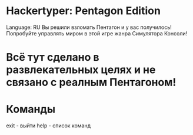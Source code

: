 # Hackertyper: Pentagon Edition
Language: RU
Вы решили взломать Пентагон и у вас получилось! Попробуйте управлять миром в этой игре жанра Симулятора Консоли!
# Всё тут сделано в развлекательных целях и не связано с реалным Пентагоном!
# Команды
exit - выйти
help - список команд

